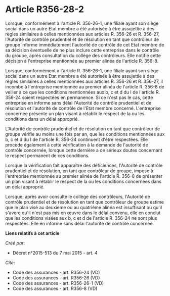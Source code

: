 # Article R356-28-2

Lorsque, conformément à l'article R. 356-26-1, une filiale ayant son siège social dans un autre Etat membre a été autorisée à
être assujettie à des règles similaires à celles mentionnées aux articles R. 356-26 et R. 356-27, l'Autorité de contrôle
prudentiel et de résolution en tant que contrôleur de groupe informe immédiatement l'autorité de contrôle de cet Etat membre
de sa décision éventuelle de ne plus inclure cette entreprise dans le contrôle du groupe, après consultation du collège des
contrôleurs. Elle notifie cette décision à l'entreprise mentionnée au premier alinéa de l'article R. 356-8. 

Lorsque, conformément à l'article R. 356-26-1, une filiale ayant son siège social dans un autre Etat membre a été autorisée à
être assujettie à des règles similaires à celles mentionnées aux articles R. 356-26 et R. 356-27, il incombe à l'entreprise
mentionnée au premier alinéa de l'article R. 356-8 de veiller à ce que les conditions mentionnées aux b, c et d du I de
l'article R. 356-24 soient respectées en permanence. Si ce n'est pas le cas, cette entreprise en informe sans délai
l'Autorité de contrôle prudentiel et de résolution et l'autorité de contrôle de l'Etat membre concerné. L'entreprise
concernée présente un plan visant à rétablir le respect de la ou les conditions dans un délai approprié. 

L'Autorité de contrôle prudentiel et de résolution en tant que contrôleur de groupe vérifie au moins une fois par an, que les
conditions mentionnées aux b, c et d du I de l'article R. 356-24 continuent d'être respectées. Elle procède également à cette
vérification à la demande de l'autorité de contrôle concernée, lorsque cette dernière a de sérieux doutes concernant le
respect permanent de ces conditions. 

Lorsque la vérification fait apparaître des déficiences, l'Autorité de contrôle prudentiel et de résolution, en tant que
contrôleur de groupe, impose à l'entreprise mentionnée au premier alinéa de l'article R. 356-8 de présenter un plan visant à
rétablir le respect de la ou les conditions concernées dans un délai approprié. 

Lorsque, après avoir consulté le collège des contrôleurs, l'Autorité de contrôle prudentiel et de résolution en tant que
contrôleur de groupe estime que le plan visé au deuxième ou au quatrième alinéa est insuffisant ou qu'il s'avère qu'il n'est
pas mis en œuvre dans le délai convenu, elle en conclut que les conditions visées aux b, c et d de l'article R. 356-24 ne
sont plus respectées. Elle en informe sans délai l'autorité de contrôle concernée.

**Liens relatifs à cet article**

_Créé par_:

  - Décret n°2015-513 du 7 mai 2015 - art. 4

_Cite_:

  - Code des assurances - art. R356-24 (VD)
  - Code des assurances - art. R356-26 (VD)
  - Code des assurances - art. R356-26-1 (VD)
  - Code des assurances - art. R356-8 (VD)
